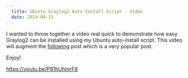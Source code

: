 ```yaml
---
  title: Ubuntu Graylog2 Auto Install Script - Video
  date: 2014-04-15
---
```


I wanted to throw together a video real quick to demonstrate how easy
Graylog2 can be installed using my Ubuntu auto-install script. This
video will augment the
[following](https://everythingshouldbevirtual.com/ubuntu-12-04-graylog2-installation "Ubuntu 12.04 Graylog2 Installation")
post which is a very popular post.

Enjoy!

<https://youtu.be/P81hUhinrF8>
